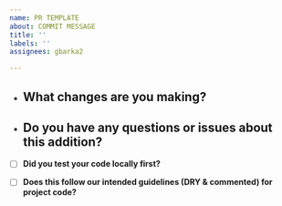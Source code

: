 ```yaml
---
name: PR TEMPLATE
about: COMMIT MESSAGE
title: ''
labels: ''
assignees: gbarka2

---
```


- **What changes are you making?**
     -

- **Do you have any questions or issues about this addition?**
     -

- [ ] **Did you test your code locally first?**


- [ ] **Does this follow our intended guidelines (DRY & commented) for project code?**
